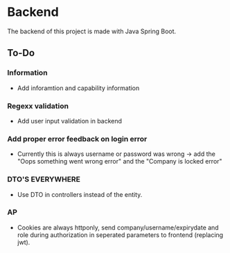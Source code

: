 # Backend
The backend of this project is made with Java Spring Boot.

## To-Do

### Information
* Add inforamtion and capability information

### Regexx validation
* Add user input validation in backend

### Add proper error feedback on login error
* Currently this is always username or password was wrong -> add the "Oops something went wrong error" and the "Company is locked error"

### DTO'S EVERYWHERE
* Use DTO in controllers instead of the entity.

### AP
* Cookies are always httponly, send company/username/expirydate and role during authorization in seperated parameters to frontend (replacing jwt).